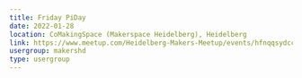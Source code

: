 ```yaml
---
title: Friday PiDay
date: 2022-01-28
location: CoMakingSpace (Makerspace Heidelberg), Heidelberg
link: https://www.meetup.com/Heidelberg-Makers-Meetup/events/hfnqqsydccblc/
usergroup: makershd
type: usergroup
---
```

